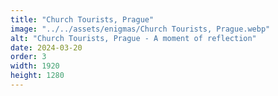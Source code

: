 ```yaml
---
title: "Church Tourists, Prague"
image: "../../assets/enigmas/Church Tourists, Prague.webp"
alt: "Church Tourists, Prague - A moment of reflection"
date: 2024-03-20
order: 3
width: 1920
height: 1280
---
```

